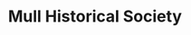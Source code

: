 ---
title: "Mull Historical Society"
summary: "Singer, songwriter and multi-instrumentalist, Colin MacIntyre was born and bred on the Hebridean island of Mull. Confusingly, Mull Historical Society, has always been a pseudonym for MacIntyre, the solo artist, who arrived on the music scene in 2000."
image: "mull-historical-society.jpg"
apple_music_artist_url: "https://music.apple.com/gb/artist/mull-historical-society/32403307"
---